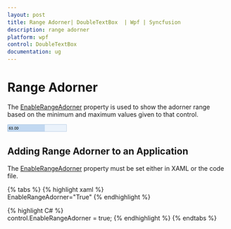 ```yaml
---
layout: post
title: Range Adorner| DoubleTextBox  | Wpf | Syncfusion
description: range adorner
platform: wpf
control: DoubleTextBox 
documentation: ug
---
```


# Range Adorner

The [EnableRangeAdorner](https://help.syncfusion.com/cr/cref_files/wpf/Syncfusion.Shared.Wpf~Syncfusion.Windows.Shared.EditorBase~EnableRangeAdorner.html) property is used to show the adorner range based on the minimum and maximum values given to that control.

![Range Adorner](Range-Adorner_images/Range-Adorner_img1.png)

## Adding Range Adorner to an Application 

The [EnableRangeAdorner](https://help.syncfusion.com/cr/cref_files/wpf/Syncfusion.Shared.Wpf~Syncfusion.Windows.Shared.EditorBase~EnableRangeAdorner.html) property must be set either in XAML or the code file.


{% tabs %}
{% highlight xaml %}  
EnableRangeAdorner="True"
{% endhighlight %}

{% highlight C# %}  
 control.EnableRangeAdorner = true;
 {% endhighlight %}
{% endtabs %}

